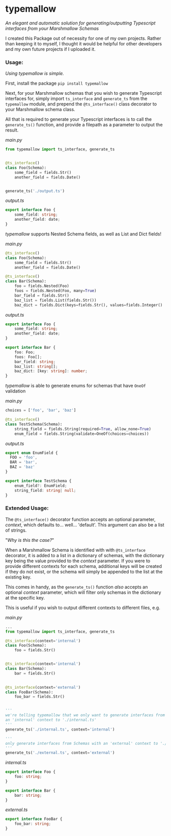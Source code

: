 # typemallow
_An elegant and automatic solution for generating/outputting Typescript interfaces from your Marshmallow Schemas_

I created this Package out of necessity for one of my own projects. Rather than keeping it to myself, I thought it would be helpful for other developers and my own future projects if I uploaded it.

### Usage:

_Using typemallow is simple._

First, install the package 
`pip install typemallow`

Next, for your Marshmallow schemas that you wish to generate Typescript interfaces for, simply import `ts_interface` and `generate_ts` from the `typemallow` module, and prepend the `@ts_interface()` class decorator to your Marshmallow schema class.

All that is required to generate your Typescript interfaces is to call the `generate_ts()` function, and provide a filepath as a parameter to output the result.

_main.py_
```python
from typemallow import ts_interface, generate_ts


@ts_interface()
class Foo(Schema):
    some_field = fields.Str()
    another_field = fields.Date()


generate_ts('./output.ts')
```

_output.ts_
```typescript
export interface Foo {
    some_field: string;
    another_field: date;
}
```

_typemallow_ supports Nested Schema fields, as well as List and Dict fields!

_main.py_
```python
@ts_interface()
class Foo(Schema):
    some_field = fields.Str()
    another_field = fields.Date()

@ts_interface()
class Bar(Schema):
    foo = fields.Nested(Foo)
    foos = fields.Nested(Foo, many=True)
    bar_field = fields.Str()
    baz_list = fields.List(fields.Str())
    baz_dict = fields.Dict(keys=fields.Str(), values=fields.Integer()
```
_output.ts_
```typescript
export interface Foo {
    some_field: string;
    another_field: date;
}

export interface Bar {
    foo: Foo;
    foos: Foo[];
    bar_field: string;
    baz_list: string[];
    baz_dict: [key: string]: number;
}
```

_typemallow_ is able to generate enums for schemas that have `OneOf` validation

_main.py_
```python
choices = ['foo', 'bar', 'baz']

@ts_interface()
class TestSchema(Schema):
    string_field = fields.String(required=True, allow_none=True)
    enum_field = fields.String(validate=OneOf(choices=choices))
```
_output.ts_
```typescript
export enum EnumField {
  FOO = 'foo',
  BAR = 'bar',
  BAZ = 'baz'
}

export interface TestSchema {
    enum_field?: EnumField;
    string_field: string| null;
}
```

### Extended Usage:
The `@ts_interface()` decorator function accepts an optional parameter, _context_, which defaults to... well... 'default'. This argument can also be a list of strings.

"_Why is this the case?_" 

When a Marshmallow Schema is identified with with `@ts_interface` decorator, it is added to a list in a dictionary of schemas, with the dictionary key being the value provided to the _context_ parameter. If you were to provide different contexts for each schema, additional keys will be created if they do not exist, or the schema will simply be appended to the list at the existing key.

This comes in handy, as the `generate_ts()` function _also_ accepts an optional _context_ parameter, which will filter only schemas in the dictionary at the specific key.

This is useful if you wish to output different contexts to different files, e.g.

_main.py_
```python
...
from typemallow import ts_interface, generate_ts

@ts_interface(context='internal')
class Foo(Schema):
    foo = fields.Str()


@ts_interface(context='internal')
class Bar(Schema):
    bar = fields.Str()
 

@ts_interface(context='external')
class FooBar(Schema):
    foo_bar = fields.Str()


''' 
we're telling typemallow that we only want to generate interfaces from Schemas with 
an 'internal' context to './internal.ts' 
'''
generate_ts('./internal.ts', context='internal')

''' 
only generate interfaces from Schemas with an 'external' context to './external.ts' 
'''
generate_ts('./external.ts', context='external')
```

_internal.ts_
```typescript
export interface Foo {
    foo: string;
}

export interface Bar {
    bar: string;
}
```

_external.ts_
```typescript
export interface FooBar {
    foo_bar: string;
}
```

